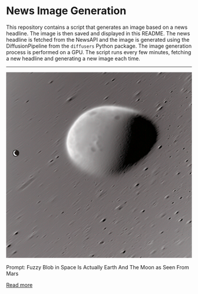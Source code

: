 # News Image Generation
This repository contains a script that generates an image based on a news headline. The image is then saved and displayed in this README.
The news headline is fetched from the NewsAPI and the image is generated using the DiffusionPipeline from the `diffusers` Python package. The image generation process is performed on a GPU.
The script runs every few minutes, fetching a new headline and generating a new image each time.

---

![Generated Image](image.png)

Prompt: Fuzzy Blob in Space Is Actually Earth And The Moon as Seen From Mars

[Read more](https://www.sciencealert.com/fuzzy-blob-in-space-is-actually-earth-and-the-moon-as-seen-from-mars)